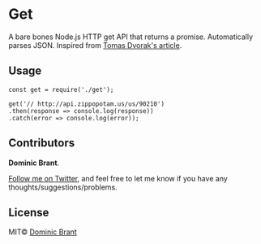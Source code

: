 # Get

A bare bones Node.js HTTP get API that returns a promise. Automatically parses JSON. Inspired from [Tomas Dvorak's article](https://www.tomas-dvorak.cz/posts/nodejs-request-without-dependencies/).

## Usage

```
const get = require('./get');

get('// http://api.zippopotam.us/us/90210')
.then(response => console.log(response))
.catch(error => console.log(error));
```

## Contributors

**Dominic Brant**.

[Follow me on Twitter](https://twitter.com/dombrant), and feel free to let me know if you have any thoughts/suggestions/problems.

## License

MIT© [Dominic Brant](http://dombrant.com)
